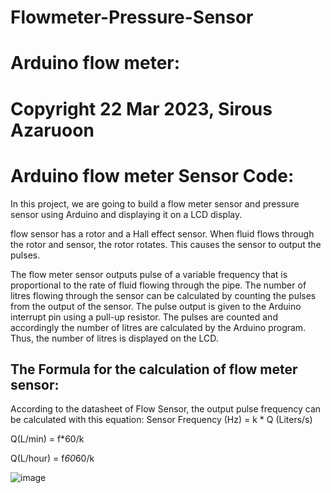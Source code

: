 # Flowmeter-Pressure-Sensor
# Arduino flow meter:

# Copyright 22 Mar 2023, Sirous Azaruoon
# Arduino flow meter Sensor Code:
In this project, we are going to build a flow meter sensor and pressure sensor using Arduino  and displaying it on a LCD display.

flow sensor has a rotor and a Hall effect sensor. When fluid flows through the rotor and sensor, the rotor rotates. This causes the sensor to output the pulses.

The flow meter sensor outputs pulse of a variable frequency that is proportional to the rate of fluid flowing through the pipe. The number of litres flowing through the sensor can be calculated by counting the pulses from the output of the sensor. The pulse output is given to the Arduino interrupt pin using a pull-up resistor. The pulses are counted and accordingly the number of litres are calculated by the Arduino program. Thus, the number of litres is displayed on the LCD.
## The Formula for the calculation of flow meter sensor:
According to the datasheet of Flow Sensor, the output pulse frequency can be calculated with this equation:
Sensor Frequency (Hz) = k * Q (Liters/s)

Q(L/min) = f*60/k

Q(L/hour) = f*60*60/k

![image](https://user-images.githubusercontent.com/106908138/229242343-df48e5e2-58de-437d-97e2-5cbd5e096c42.png)



 
 
  
  
  
  
  
  
  
  
  
  
  
  
 
 
 

 
